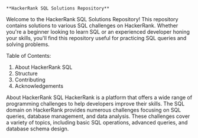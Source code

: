                                                                                             **HackerRank SQL Solutions Repository**

Welcome to the HackerRank SQL Solutions Repository! 
This repository contains solutions to various SQL challenges on HackerRank. 
Whether you're a beginner looking to learn SQL or an experienced developer 
honing your skills, you'll find this repository useful for practicing SQL queries and solving problems.

Table of Contents:
1. About HackerRank SQL
2. Structure
3. Contributing
4. Acknowledgements


About HackerRank SQL
HackerRank is a platform that offers a wide range of programming challenges to help developers improve their skills. The SQL domain on HackerRank provides numerous challenges focusing on SQL queries, database management, and data analysis. These challenges cover a variety of topics, including basic SQL operations, advanced queries, and database schema design.
